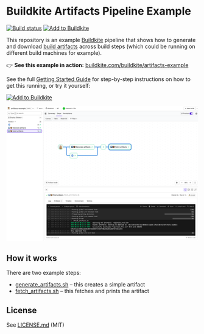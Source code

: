# Buildkite Artifacts Pipeline Example

[![Build status](https://badge.buildkite.com/a947f64837044296a1ea4394819872e0544a4647a3400e6634.svg?branch=main)](https://buildkite.com/buildkite/artifacts-example/builds/latest?branch=main)
[![Add to Buildkite](https://img.shields.io/badge/Add%20to%20Buildkite-14CC80)](https://buildkite.com/new)

This repository is an example [Buildkite](https://buildkite.com/) pipeline that shows how to generate and download [build artifacts](https://buildkite.com/docs/guides/artifacts) across build steps (which could be running on different build machines for example).

👉 **See this example in action:** [buildkite.com/buildkite/artifacts-example](https://buildkite.com/buildkite/artifacts-example/builds/latest?branch=main)

See the full [Getting Started Guide](https://buildkite.com/docs/guides/getting-started) for step-by-step instructions on how to get this running, or try it yourself:

[![Add to Buildkite](https://buildkite.com/button.svg)](https://buildkite.com/new)

<a href="https://buildkite.com/buildkite/artifacts-example/builds/latest?branch=main">
  <img width="1491" alt="Screenshot of Buildkite artifacts example pipeline" src=".buildkite/screenshot.png" />
</a>

<!-- docs:start -->
## How it works

There are two example steps:

* [generate_artifacts.sh](generate_artifacts.sh) – this creates a simple artifact
* [fetch_artifacts.sh](fetch_artifacts.sh) – this fetches and prints the artifact
<!-- docs:end -->

## License

See [LICENSE.md](LICENSE.md) (MIT)